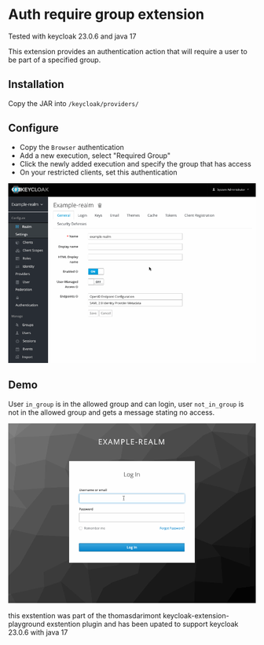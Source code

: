 # Auth require group extension

Tested with keycloak 23.0.6 and java 17

This extension provides an authentication action that will require a user to be part of a specified group.

## Installation

Copy the JAR into `/keycloak/providers/`

## Configure

- Copy the `Browser` authentication 
- Add a new execution, select "Required Group"
- Click the newly added execution and specify the group that has access
- On your restricted clients, set this authentication

![configure](media/configure.gif)

## Demo

User `in_group` is in the allowed group and can login, user `not_in_group` is not in the allowed group and gets a message stating no access.

![demo](media/demo.gif)

this exstention was part of the thomasdarimont keycloak-extension-playground exstention plugin and has been upated to support keycloak 23.0.6 with java 17
